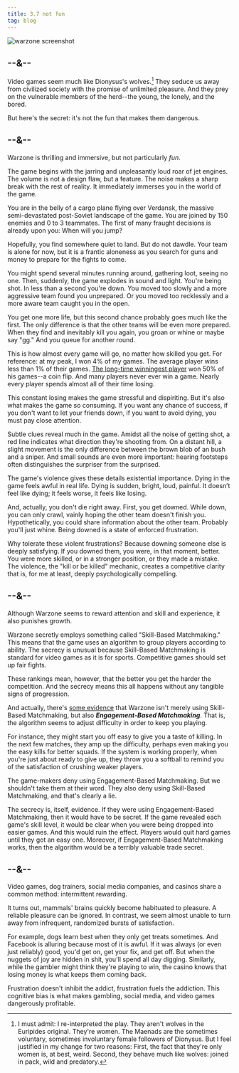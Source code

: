 ```yaml
---
title: 3.7 not fun
tag: blog
---
```


![warzone screenshot](/assets/images/warzone/warzone.jpg)

## --&--

Video games seem much like Dionysus's wolves.[^1] They seduce us away from civilized society with the promise of unlimited pleasure. And they prey on the vulnerable members of the herd--the young, the lonely, and the bored.

But here's the secret: it's not the fun that makes them dangerous.

## --&--

Warzone is thrilling and immersive, but not particularly *fun*.

The game begins with the jarring and unpleasantly loud roar of jet engines. The volume is not a design flaw, but a feature. The noise makes a sharp break with the rest of reality. It immediately immerses you in the world of the game.

You are in the belly of a cargo plane flying over Verdansk, the massive semi-devastated post-Soviet landscape of the game. You are joined by 150 enemies and 0 to 3 teammates. The first of many fraught decisions is already upon you: When will you jump?

Hopefully, you find somewhere quiet to land. But do not dawdle. Your team is alone for now, but it is a frantic aloneness as you search for guns and money to prepare for the fights to come.

You might spend several minutes running around, gathering loot, seeing no one. Then, suddenly, the game explodes in sound and light. You're being shot. In less than a second you're down. You moved too slowly and a more aggressive team found you unprepared. Or you moved too recklessly and a more aware team caught you in the open.

You get one more life, but this second chance probably goes much like the first. The only difference is that the other teams will be even more prepared. When they find and inevitably kill you again, you groan or whine or maybe say "gg." And you queue for another round.

This is how almost every game will go, no matter how skilled you get. For reference: at my peak, I won 4% of my games. The average player wins less than 1% of their games. [The long-time winningest player](https://www.youtube.com/watch?v=qk3szN4X3hk) won 50% of his games--a coin flip.  And many players never ever win a game. Nearly every player spends almost all of their time losing.

This constant losing makes the game stressful and dispiriting.  But it's also what makes the game so consuming. If you want any chance of success, if you don't want to let your friends down, if you want to avoid dying, you must pay close attention.

Subtle clues reveal much in the game. Amidst all the noise of getting shot, a red line indicates what direction they're shooting from. On a distant hill, a slight movement is the only difference between the brown blob of an bush and a sniper. And small sounds are even more important: hearing footsteps often distinguishes the surpriser from the surprised.

The game's violence gives these details existential importance. Dying in the game feels awful in real life. Dying is sudden, bright, loud, painful. It doesn’t feel like dying; it feels worse, it feels like losing.

And, actually, you don't die right away. First, you get downed. While down, you can only crawl, vainly hoping the other team doesn't finish you. Hypothetically, you could share information about the other team. Probably you'll just whine. Being downed is a state of enforced frustration.

Why tolerate these violent frustrations? Because downing someone else is deeply satisfying. If you downed them, you were, in that moment, better. You were more skilled, or in a stronger position, or they made a mistake. The violence, the "kill or be killed" mechanic, creates a competitive clarity that is, for me at least, deeply psychologically compelling.

## --&--

Although Warzone seems to reward attention and skill and experience, it also punishes growth.

Warzone secretly employs something called "Skill-Based Matchmaking." This means that the game uses an algorithm to group players according to ability. The secrecy is unusual because Skill-Based Matchmaking is standard for video games as it is for sports. Competitive games should set up fair fights.

These rankings mean, however, that the better you get the harder the competition. And the secrecy means this all happens without any tangible signs of progression.

And actually, there's [some evidence](https://www.youtube.com/watch?v=lBe4kiyKC3c) that Warzone isn't merely using Skill-Based Matchmaking, but also ***Engagement-Based Matchmaking***. That is, the algorithm seems to adjust difficulty in order to keep you playing.

For instance, they might start you off easy to give you a taste of killing. In the next few matches, they amp up the difficulty, perhaps even making you the easy kills for better squads. If the system is working properly, when you're just about ready to give up, they throw you a softball to remind you of the satisfaction of crushing weaker players.

The game-makers deny using Engagement-Based Matchmaking. But we shouldn't take them at their word. They also deny using Skill-Based Matchmaking, and that's clearly a lie.

The secrecy is, itself, evidence. If they were using Engagement-Based Matchmaking, then it would have to be secret. If the game revealed each game's skill level, it would be clear when you were being dropped into easier games. And this would ruin the effect. Players would quit hard games until they got an easy one. Moreover, if Engagement-Based Matchmaking works, then the algorithm would be a terribly valuable trade secret.

## --&--

Video games, dog trainers, social media companies, and casinos share a common method: intermittent rewarding.

It turns out, mammals' brains quickly become habituated to pleasure. A reliable pleasure can be ignored. In contrast, we seem almost unable to turn away from infrequent, randomized bursts of satisfaction.

For example, dogs learn best when they only get treats sometimes. And Facebook is alluring because most of it is awful. If it was always (or even just reliably) good, you'd get on, get your fix, and get off. But when the nuggets of joy are hidden in shit, you'll spend all day digging. Similarly, while the gambler might think they're playing to win, the casino knows that losing money is what keeps them coming back.

Frustration doesn't inhibit the addict, frustration fuels the addiction. This cognitive bias is what makes gambling, social media, and video games dangerously profitable.

[^1]: I must admit: I re-interpreted the play. They aren't wolves in the Euripides original. They're women. The Maenads are the sometimes voluntary, sometimes involuntary female followers of Dionysus. But I feel justified in my change for two reasons: First, the fact that they're only women is, at best, weird. Second, they behave much like wolves: joined in pack, wild and predatory.
